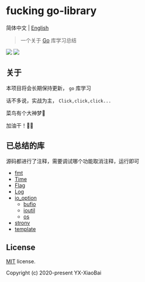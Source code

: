 # fucking go-library

简体中文 | [English](./README.md)

> 一个关于 [Go](https://golang.org/pkg/) 库学习总结

<a href="https://github.com/YX-XiaoBai"><img src="https://img.shields.io/badge/-YX%20XiaoBai-3423A6?style=flat-square&logo=GitHub&logoColor=white"/></a>
<a href="https://blog.csdn.net/weixin_44425934"><img src="https://img.shields.io/badge/CSDN--China-YX%20XiaoBai-D14836?style=flat-square&logo=Blogger&logoColor=#FF5722"/></a>

## 关于

本项目将会长期保持更新， `go` 库学习

话不多说，实战为主， `Click,click,click...`

菜鸟有个大神梦💫

加油干！💪💪

## 已总结的库

源码都进行了注释，需要调试哪个功能取消注释，运行即可

- [fmt](./fmt/fmt.md)
- [Time](./time/time.md)
- [Flag](./flag/flag.md)
- [Log](./log/log.md)
- [io_option](io_option/)
    - [bufio](io_option/bufio/bufio.md)
    - [ioutil](io_option/ioutil/ioutil_.md)
    - [os](io_option/os/os.md)
- [stronv](strconv/strconv.md)
- [template](template/template.md)

## License

[MIT](https://github.com/YX-XiaoBai/fucking-py-library) license.

Copyright (c) 2020-present YX-XiaoBai
